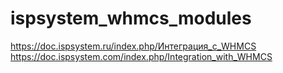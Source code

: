 # ispsystem_whmcs_modules
https://doc.ispsystem.ru/index.php/Интеграция_с_WHMCS
https://doc.ispsystem.com/index.php/Integration_with_WHMCS
